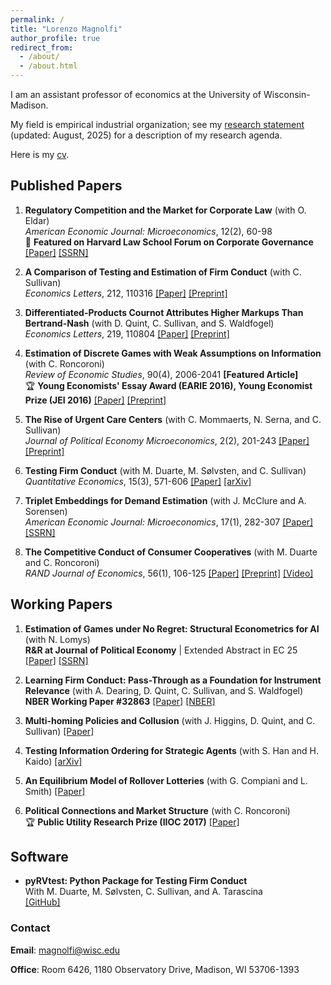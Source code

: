 ```yaml
---
permalink: /
title: "Lorenzo Magnolfi"
author_profile: true
redirect_from: 
  - /about/
  - /about.html
---
```


I am an assistant professor of economics at the University of Wisconsin-Madison. 

My field is empirical industrial organization; see my [research statement](files\Research_Statement+(5).pdf) (updated: August, 2025) for a description of my research agenda. 

Here is my [cv](files\cv_2025.pdf).

## Published Papers

1. **Regulatory Competition and the Market for Corporate Law** (with O. Eldar)  
   *American Economic Journal: Microeconomics*, 12(2), 60-98  
   📰 **Featured on Harvard Law School Forum on Corporate Governance**  [[Paper]](https://www.aeaweb.org/articles?id=10.1257%2Fmic.20180056) [[SSRN]](https://papers.ssrn.com/sol3/papers.cfm?abstract_id=2685969)

2. **A Comparison of Testing and Estimation of Firm Conduct** (with C. Sullivan)  
   *Economics Letters*, 212, 110316  [[Paper]](https://www.sciencedirect.com/science/article/pii/S0165176522000246) [[Preprint]](files/papers/AComparisonOfTestingEstimationFirmConduct.pdf)

3. **Differentiated-Products Cournot Attributes Higher Markups Than Bertrand-Nash** (with D. Quint, C. Sullivan, and S. Waldfogel)  
   *Economics Letters*, 219, 110804  [[Paper]](https://doi.org/10.1016/j.econlet.2022.110804) [[Preprint]](files/papers/BertrandCournot-76.pdf)

4. **Estimation of Discrete Games with Weak Assumptions on Information** (with C. Roncoroni)  
   *Review of Economic Studies*, 90(4), 2006-2041 **[Featured Article]**  
   🏆 **Young Economists' Essay Award (EARIE 2016), Young Economist Prize (JEI 2016)**  [[Paper]](https://academic.oup.com/restud/advance-article-abstract/doi/10.1093/restud/rdac058/6670639) [[Preprint]](files/papers/EstimationDiscrGamesWeakInfo_MagnolfiRoncoroni_Mar2022.pdf)

5. **The Rise of Urgent Care Centers** (with C. Mommaerts, N. Serna, and C. Sullivan)  
   *Journal of Political Economy Microeconomics*, 2(2), 201-243  [[Paper]](https://www.journals.uchicago.edu/doi/10.1086/727821) [[Preprint]](files/papers/RiseUCCs.pdf)

6. **Testing Firm Conduct** (with M. Duarte, M. Sølvsten, and C. Sullivan)  
   *Quantitative Economics*, 15(3), 571-606  [[Paper]](https://www.econometricsociety.org/publications/quantitative-economics/2024/07/01/Testing-Firm-Conduct) [[arXiv]](https://arxiv.org/abs/2301.06720)

7. **Triplet Embeddings for Demand Estimation** (with J. McClure and A. Sorensen)  
   *American Economic Journal: Microeconomics*, 17(1), 282-307   [[Paper]](https://www.aeaweb.org/articles?id=10.1257/mic.20220248) [[SSRN]](https://papers.ssrn.com/sol3/papers.cfm?abstract_id=4113399)

8. **The Competitive Conduct of Consumer Cooperatives** (with M. Duarte and C. Roncoroni)  
   *RAND Journal of Economics*, 56(1), 106-125  [[Paper]](https://onlinelibrary.wiley.com/doi/10.1111/1756-2171.12496) [[Preprint]](files/papers/Cooperatives-16.pdf) [[Video]](https://youtu.be/O4qBSvh3SUU)

## Working Papers

1. **Estimation of Games under No Regret: Structural Econometrics for AI** (with N. Lomys)  
   **R&R at Journal of Political Economy** | Extended Abstract in EC 25  [[Paper]](files/papers/Estimation_of_Games_under_No_Regret_11_29.pdf) [[SSRN]](https://ssrn.com/abstract=4269273)

2. **Learning Firm Conduct: Pass-Through as a Foundation for Instrument Relevance** (with A. Dearing, D. Quint, C. Sullivan, and S. Waldfogel)  
   **NBER Working Paper #32863**  [[Paper]](files/papers/Falsifying_Models_and_Tax_Instruments-22.pdf) [[NBER]](https://www.nber.org/papers/w32863)

3. **Multi-homing Policies and Collusion** (with J. Higgins, D. Quint, and C. Sullivan)  [[Paper]](files/papers/PlatformCollusion-3.pdf)

4. **Testing Information Ordering for Strategic Agents** (with S. Han and H. Kaido)  [[arXiv]](https://arxiv.org/abs/2402.19425)

5. **An Equilibrium Model of Rollover Lotteries** (with G. Compiani and L. Smith)  [[Paper]](files/papers/Rollover.pdf)

6. **Political Connections and Market Structure** (with C. Roncoroni)  
   🏆 **Public Utility Research Prize (IIOC 2017)**  [[Paper]](files/papers/PoliticalConnectionsMarketStructure.pdf)

## Software

- **pyRVtest: Python Package for Testing Firm Conduct**  
  With M. Duarte, M. Sølvsten, C. Sullivan, and A. Tarascina  
  [[GitHub]](https://github.com/anyatarascina/pyRVtest)
  
### Contact
**Email**: [magnolfi@wisc.edu](mailto:magnolfi@wisc.edu)

**Office**: Room 6426, 1180 Observatory Drive, Madison, WI 53706-1393
